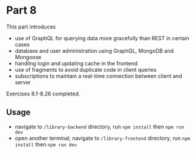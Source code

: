 # Part 8

This part introduces

- use of GraphQL for querying data more gracefully than REST in certain cases
- database and user administration using GraphQL, MongoDB and Mongoose
- handling login and updating cache in the frontend
- use of fragments to avoid duplicate code in client queries
- subscriptions to maintain a real-time connection between client and server

Exercises 8.1-8.26 completed.

## Usage

- navigate to `/library-backend` directory, run `npm install` then `npm run dev`
- open another terminal, navigate to `/library-frontend` directory, run `npm install` then `npm run dev`
